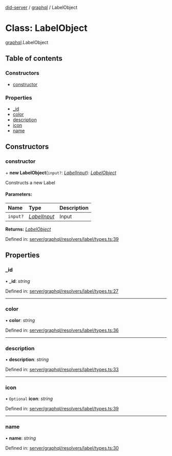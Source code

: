 [did-server](../README.md) / [graphql](../modules/graphql.md) / LabelObject

# Class: LabelObject

[graphql](../modules/graphql.md).LabelObject

## Table of contents

### Constructors

- [constructor](graphql.labelobject.md#constructor)

### Properties

- [\_id](graphql.labelobject.md#_id)
- [color](graphql.labelobject.md#color)
- [description](graphql.labelobject.md#description)
- [icon](graphql.labelobject.md#icon)
- [name](graphql.labelobject.md#name)

## Constructors

### constructor

\+ **new LabelObject**(`input?`: [*LabelInput*](graphql.labelinput.md)): [*LabelObject*](graphql.labelobject.md)

Constructs a new Label

#### Parameters:

Name | Type | Description |
:------ | :------ | :------ |
`input?` | [*LabelInput*](graphql.labelinput.md) | Input    |

**Returns:** [*LabelObject*](graphql.labelobject.md)

Defined in: [server/graphql/resolvers/label/types.ts:39](https://github.com/Puzzlepart/did/blob/45604452/server/graphql/resolvers/label/types.ts#L39)

## Properties

### \_id

• **\_id**: *string*

Defined in: [server/graphql/resolvers/label/types.ts:27](https://github.com/Puzzlepart/did/blob/45604452/server/graphql/resolvers/label/types.ts#L27)

___

### color

• **color**: *string*

Defined in: [server/graphql/resolvers/label/types.ts:36](https://github.com/Puzzlepart/did/blob/45604452/server/graphql/resolvers/label/types.ts#L36)

___

### description

• **description**: *string*

Defined in: [server/graphql/resolvers/label/types.ts:33](https://github.com/Puzzlepart/did/blob/45604452/server/graphql/resolvers/label/types.ts#L33)

___

### icon

• `Optional` **icon**: *string*

Defined in: [server/graphql/resolvers/label/types.ts:39](https://github.com/Puzzlepart/did/blob/45604452/server/graphql/resolvers/label/types.ts#L39)

___

### name

• **name**: *string*

Defined in: [server/graphql/resolvers/label/types.ts:30](https://github.com/Puzzlepart/did/blob/45604452/server/graphql/resolvers/label/types.ts#L30)
